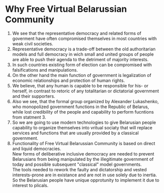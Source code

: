 # Why Free Virtual Belarussian Community
1. We see that the representative democracy and related forms of goverment have often compromised themselves in most countries with weak civil societies.
2. Representative democracy is a trade-off between the old authoritarian models and full democracy in wich small and united groups of people are able to push their agenda to the detriment of majority interests. 
2. In such countries existing form of election can be compromised with falsifications and manipulations.
3. On the other hand the main function of government is legalization of economic relationships and protection of human rights.
4. We believe, that any human is capable to be responsible for his- or herself, in contrast to retoric of any totalitarian or dictatorial government and their supporters.
5. Also we see, that the formal group organized by Alexander Lukashenko, who monopolized government functions in the Republic of Belarus, while lost credibility of the people and capability to perform fucntions from statment 3.
6. So we are going to use modern technologies to give Belarusian people capability to organize themselves into vritual sociaty that will replace services and functions that are usually provided by a classical government.
7. Functionality of Free Virtual Belarussian Community is based on direct and liquid democracies.\
New forms of deliberative inclusive democracy are needed to prevent Belarusians from being manipulated by the illegitimate government of today and possible subsequent "classical" model governments.\
The tools needed to rework the faulty and dictatorship and vested interests-prone are in existance and are not in use solely due to inertia. So the Belarusian people have unique opprotunity to implement it due to interest to plicals.